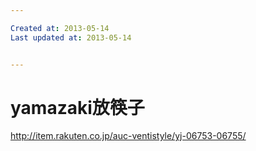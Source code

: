 ```yaml
---

Created at: 2013-05-14
Last updated at: 2013-05-14


---
```


# yamazaki放筷子


http://item.rakuten.co.jp/auc-ventistyle/yj-06753-06755/

